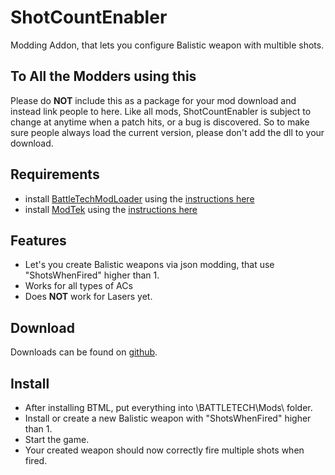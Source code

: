 # ShotCountEnabler
Modding Addon, that lets you configure Balistic weapon with multible shots.

## To All the Modders using this
Please do **NOT** include this as a package for your mod download and instead link people to here. Like all mods, ShotCountEnabler is subject to change at anytime when a patch hits, or a bug is discovered. So to make sure people always load the current version, please don't add the dll to your download.

## Requirements
* install [BattleTechModLoader](https://github.com/Mpstark/BattleTechModLoader/releases) using the [instructions here](https://github.com/Mpstark/BattleTechModLoader)
* install [ModTek](https://github.com/Mpstark/ModTek/releases) using the [instructions here](https://github.com/Mpstark/ModTek)
## Features
- Let's you create Balistic weapons via json modding, that use "ShotsWhenFired" higher than 1.
- Works for all types of ACs
- Does **NOT** work for Lasers yet.

## Download

Downloads can be found on [github](https://github.com/Morphyum/ShotCountEnabler/releases).

## Install
- After installing BTML, put  everything into \BATTLETECH\Mods\ folder.
- Install or create a new Balistic weapon with "ShotsWhenFired" higher than 1.
- Start the game.
- Your created weapon should now correctly fire multiple shots when fired.

